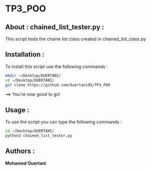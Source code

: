# TP3_POO

## About : chained_list_tester.py :

This script tests the chaine list class created in chained_list_class.py 


## Installation :

To install this script use the following commands :

```bash
mkdir ~/Desktop/OUERTANI/
cd ~/Desktop/OUERTANI/
git clone https://github.com/Ouertani95/TP3_POO
```
==> You're now good to go!

## Usage :

To use the script you can type the following commands :

```bash
cd ~/Desktop/OUERTANI/
python3 chained_list_tester.py 
```

## Authors :

**Mohamed Ouertani**